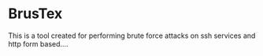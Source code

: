 # BrusTex


This is a tool created for performing brute force attacks on ssh services and http form based....


